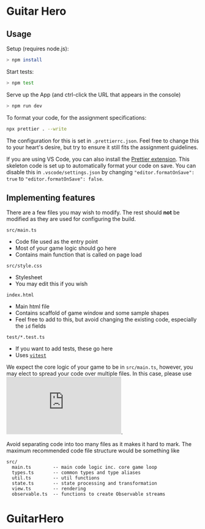 # Guitar Hero

## Usage

Setup (requires node.js):

```bash
> npm install
```

Start tests:

```bash
> npm test
```

Serve up the App (and ctrl-click the URL that appears in the console)

```bash
> npm run dev
```

To format your code, for the assignment specifications:

```bash
npx prettier . --write
```

The configuration for this is set in `.prettierrc.json`. Feel free to change this to your heart's desire, but try to ensure it still fits the assignment guidelines.

If you are using VS Code, you can also install the [Prettier extension](https://marketplace.visualstudio.com/items?itemName=esbenp.prettier-vscode). This skeleton code is set up to automatically format your code on save. You can disable this in `.vscode/settings.json` by changing `"editor.formatOnSave": true` to `"editor.formatOnSave": false`.

## Implementing features

There are a few files you may wish to modify. The rest should **not** be modified as they are used for configuring the build.

`src/main.ts`

-   Code file used as the entry point
-   Most of your game logic should go here
-   Contains main function that is called on page load

`src/style.css`

-   Stylesheet
-   You may edit this if you wish

`index.html`

-   Main html file
-   Contains scaffold of game window and some sample shapes
-   Feel free to add to this, but avoid changing the existing code, especially the `id` fields

`test/*.test.ts`

-   If you want to add tests, these go here
-   Uses [`vitest`](https://vitest.dev/api/)

We expect the core logic of your game to be in `src/main.ts`, however, you may elect to spread your code over multiple files. In this case, please use ![TS Modules](https://www.typescriptlang.org/docs/handbook/modules.html).

Avoid separating code into too many files as it makes it hard to mark. The maximum recommended code file structure would be something like

```
src/
  main.ts        -- main code logic inc. core game loop
  types.ts       -- common types and type aliases
  util.ts        -- util functions
  state.ts       -- state processing and transformation
  view.ts        -- rendering
  observable.ts  -- functions to create Observable streams
```
# GuitarHero
